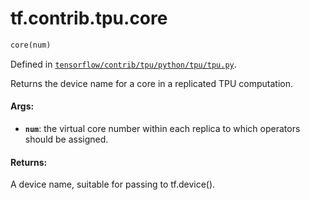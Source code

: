 <div itemscope itemtype="http://developers.google.com/ReferenceObject">
<meta itemprop="name" content="tf.contrib.tpu.core" />
</div>

# tf.contrib.tpu.core

``` python
core(num)
```



Defined in [`tensorflow/contrib/tpu/python/tpu/tpu.py`](https://www.tensorflow.org/code/tensorflow/contrib/tpu/python/tpu/tpu.py).

Returns the device name for a core in a replicated TPU computation.

#### Args:

* <b>`num`</b>: the virtual core number within each replica to which operators should
  be assigned.

#### Returns:

A device name, suitable for passing to tf.device().